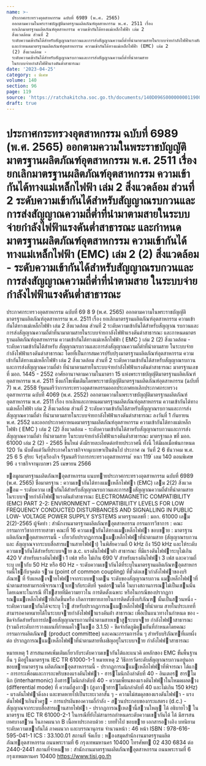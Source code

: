 ```yaml
---
name: >-
  ประกาศกระทรวงอุตสาหกรรม ฉบับที่ 6989 (พ.ศ. 2565)
  ออกตามความในพระราชบัญญัติมาตรฐานผลิตภัณฑ์อุตสาหกรรม พ.ศ. 2511 เรื่อง
  ยกเลิกมาตรฐานผลิตภัณฑ์อุตสาหกรรม ความเข้ากันได้ทางแม่เหล็กไฟฟ้า เล่ม 2
  สิ่งแวดล้อม ส่วนที่ 2
  ระดับความเข้ากันได้สำหรับสัญญาณรบกวนและการส่งสัญญาณความถี่ต่ำที่นำมาตามสายในระบบจ่ายกำลังไฟฟ้าแรงดันต่ำสาธารณะ
  และกำหนดมาตรฐานผลิตภัณฑ์อุตสาหกรรม ความเข้ากันได้ทางแม่เหล็กไฟฟ้า (EMC) เล่ม 2
  (2) สิ่งแวดล้อม -
  ระดับความเข้ากันได้สำหรับสัญญาณรบกวนและการส่งสัญญาณความถี่ต่ำที่นำตามสาย
  ในระบบจ่ายกำลังไฟฟ้าแรงดันต่ำสาธารณะ
date: '2023-04-25'
category: ง พิเศษ
volume: 140
section: 96
page: 119
source: 'https://ratchakitcha.soc.go.th/documents/140D096S0000000011900.pdf'
draft: true
---
```


# ประกาศกระทรวงอุตสาหกรรม ฉบับที่ 6989 (พ.ศ. 2565) ออกตามความในพระราชบัญญัติมาตรฐานผลิตภัณฑ์อุตสาหกรรม พ.ศ. 2511 เรื่อง ยกเลิกมาตรฐานผลิตภัณฑ์อุตสาหกรรม ความเข้ากันได้ทางแม่เหล็กไฟฟ้า เล่ม 2 สิ่งแวดล้อม ส่วนที่ 2 ระดับความเข้ากันได้สำหรับสัญญาณรบกวนและการส่งสัญญาณความถี่ต่ำที่นำมาตามสายในระบบจ่ายกำลังไฟฟ้าแรงดันต่ำสาธารณะ และกำหนดมาตรฐานผลิตภัณฑ์อุตสาหกรรม ความเข้ากันได้ทางแม่เหล็กไฟฟ้า (EMC) เล่ม 2 (2) สิ่งแวดล้อม - ระดับความเข้ากันได้สำหรับสัญญาณรบกวนและการส่งสัญญาณความถี่ต่ำที่นำตามสาย ในระบบจ่ายกำลังไฟฟ้าแรงดันต่ำสาธารณะ

ประกาศกระทรวงอุตสาหกรรม ฉบับที่ 69 8 9 (พ.ศ. 2565) ออกตามความในพระราชบัญญัติมาตรฐานผลิตภัณฑ์อุตสาหกรรม พ.ศ. 2511 เรื่อง ยกเลิกมาตรฐานผลิตภัณฑ์อุตสาหกรรม ความเข้ากันได้ทางแม่เหล็กไฟฟ้า เล่ม 2 สิ่งแวดล้อม ส่วนที่ 2 ระดับความเข้ากันได้สำหรับสัญญาณ รบกวนและการส่งสัญญาณความถี่ต่าที่นามาตามสายในระบบจ่ายกาลังไฟฟ้าแรงดันต่าสาธารณะ และกาหนดมาตรฐานผลิตภัณฑ์อุตสาหกรรม ความเข้ากันได้ทางแม่เหล็กไฟฟ้า ( EMC ) เล่ม 2 (2) สิ่งแวดล้อม - ระดับความเข้ากันได้สำหรับ สัญญาณรบกวนและการส่งสัญญาณความถี่ต่าที่นำตามสาย ในระบบจ่ายกำลังไฟฟ้าแรงดันต่าสาธารณะ โดยที่เป็นการสมควรปรับปรุงมาตรฐานผลิตภัณฑ์อุตสาหกรรม ความเข้ากันได้ทางแม่เหล็กไฟฟ้า เล่ม 2 สิ่งแวดล้อม ส่วนที่ 2 ระดับความเข้ากันได้สาหรับสัญญาณรบกวนและการส่งสัญญาณความถี่ต่า ที่นำมาตามสายในระบบจ่ายกำลังไฟฟ้าแรงดันต่าสาธารณะ มาตรฐานเลขที่ มอก. 1445 - 2552 อาศัยอานาจตามความในมาตรา 15 แห่งพระราชบัญญัติมาตรฐานผลิตภัณฑ์อุตสาหกรรม พ.ศ. 2511 ซึ่งแก้ไขเพิ่มเติมโดยพระราชบัญญัติมาตรฐานผลิตภัณฑ์อุตสาหกรรม (ฉบับที่ 7) พ.ศ. 2558 รัฐมนตรีว่าการกระทรวงอุตสาหกรรมออกประกาศยกเลิกประกาศกระทรวงอุตสาหกรรม ฉบับที่ 4069 (พ.ศ. 2552) ออกตามความในพระราชบัญญัติมาตรฐานผลิตภัณฑ์อุตสาหกรรม พ.ศ. 2511 เรื่อง ยกเลิกและกาหนดมาตรฐานผลิตภัณฑ์อุตสาหกรรม ความเข้ากันได้ทางแม่เหล็กไฟฟ้า เล่ม 2 สิ่งแวดล้อม ส่วนที่ 2 ระดับความเข้ากันได้สาหรับสัญญาณรบกวนและการส่งสัญญาณความถี่ต่า ที่นำมาตามสายในระบบจ่ายกาลังไฟฟ้าแรงดันต่าสาธารณะ ลงวันที่ 1 กันยายน พ.ศ. 2552 และออกประกาศกาหนดมาตรฐานผลิตภัณฑ์อุตสาหกรรม ความเข้ากันได้ทางแม่เหล็กไฟฟ้า ( EMC ) เล่ม 2 (2) สิ่งแวดล้อม - ระดับความเข้ากันได้สาหรับสัญญาณรบกวนและการส่งสัญญาณความถี่ต่า ที่นำตามสาย ในระบบจ่ายกำลังไฟฟ้าแรงดันต่ำสาธารณะ มาตรฐานเล ขที่ มอก. 61000 เล่ม 2 (2) - 2565 ขึ้นใหม่ ดังมีรายละเอียดต่อท้ายประกาศนี้ ทั้งนี้ ให้มีผลเมื่อพ้นกาหนด 120 วัน นับตั้งแต่วันที่ประกาศในราชกิจจานุเบกษาเป็นต้นไป ประกาศ ณ วันที่ 2 6 ธันวาคม พ.ศ. 25 6 5 สุริยะ จึงรุ่งเรืองกิจ รัฐมนตรีว่าการกระทรวงอุตสาหกรรม ้ หนา 119 ่ เลม 140 ตอนพิเศษ 96 ง ราชกิจจานุเบกษา 25 เมษายน 2566

ขอมูลมาตรฐานผลิตภัณฑอุตสาหกรรม แนบทายประกาศกระทรวงอุตสาหกรรม ฉบับที่ 6989 (พ.ศ. 2565) ชื่อมาตรฐาน : ความเขากันได้ทางแมเหล็กไฟฟา (EMC) เลม 2(2) สิ่งแวดลอม – ระดับความ เขากันได้สําหรับสัญญาณรบกวนและการสงสัญญาณความถี่ต่ําที่นําตามสาย ในระบบจายกําลังไฟฟาแรงดันต่ําสาธารณะ ELECTROMAGNETIC COMPATIBILITY (EMC) PART 2-2: ENVIRONMENT – COMPATIBILITY LEVELS FOR LOW FREQUENCY CONDUCTED DISTURBANCES AND SIGNALLING IN PUBLIC LOW- VOLTAGE POWER SUPPLY SYSTEMS มาตรฐานเลขที่ : มอก. 61000 เลม 2(2)-2565 ผู้จัดทํา : สํานักงานมาตรฐานผลิตภัณฑอุตสาหกรรม กรรมการวิชาการ : คณะกรรมการวิชาการรายสาขา คณะที่ 16 ความเขากันได้ทางแมเหล็กไฟฟา ขอบขาย : มาตรฐานผลิตภัณฑอุตสาหกรรมนี้ - เกี่ยวกับปรากฏการณแมเหล็กไฟฟาที่นําตามสาย (สัญญาณรบกวนและ สัญญาณจากระบบสื่อสารผานสายไฟฟา) ในพิสัยความถี่ 0 kHz ถึง 150 kHz และให้ระดับความเขากันได้สําหรับระบบจาย a.c. แรงดันไฟฟาต่ํา สาธารณะ ที่มีแรงดันไฟฟาระบุไม่เกิน 420 V สําหรับแรงดันไฟฟา 1 เฟส หรือ ไม่เกิน 690 V สําหรับแรงดันไฟฟา 3 เฟส และความถี่ระบุ เทากับ 50 Hz หรือ 60 Hz - ระดับความเขากันได้ที่ระบุในมาตรฐานผลิตภัณฑอุตสาหกรรมนี้ใชกับจุดต่อ รวม (point of common coupling) ที่ขั้วต่อเขากําลังไฟฟาของบริภัณฑ ที่ รับแหลงจายไฟฟาจากระบบขางตน ระดับของสัญญาณรบกวน แมเหล็กไฟฟาที่นําตามสายสามารถพิจารณาวาเทากับระดับที่ จุดต่อรวมได้ ในบางสถานการณไม่เป็นเชนนั้น โดยเฉพาะในกรณี ที่ใชสายที่มีความยาวใน การติดตั้งเฉพาะ หรือในกรณีของปรากฏการณแมเหล็กไฟฟาที่เกิดขึ้นหรือ เกิดการขยายภายในการติดตั้งซึ่งบริภัณฑ นั้นเป็นสวนหนึ่ง - ระดับความเขากันได้จะระบุ ไว สําหรับปรากฏการณแมเหล็กไฟฟาที่นําตาม สายในประเภทที่สามารถคาดหมายได้ในระบบจายกําลังไฟฟาแรงดันต่ํา สาธารณะ เพื่อเป็นแนวทางในกําหนด ของ - ขีดจํากัดสําหรับการปลอยสัญญาณรบกวนที่นําตามสายเขาสูระบบจาย กําลังไฟฟาสาธารณะ (รวมถึงระดับการวางแผนที่กําหนดไวในขอ 3.1.5) - ขีดจํากัดภูมิคุมกันที่กําหนดโดยคณะกรรมการผลิตภัณฑ (product committee) และคณะกรรมการอื่น ๆ สําหรับบริภัณฑที่เผยผึ่งต่อ ปรากฏการณแมเหล็กไฟฟาที่นําตามสายที่เผชิญอยู่ในระบบจาย กําลังไฟฟาสาธารณะ

หมายเหตุ 1 สารสนเทศเพิ่มเติมเกี่ยวกับระดับความเขากันได้และแนวคิ ดหลักของ EMC ขั้นพื้นฐานอื่น ๆ มีอยู่ในมาตรฐาน IEC TR 61000-1-1 หมายเหตุ 2 วิธีการวัดระดับสัญญาณรบกวนอยู่นอกขอบขายมาตรฐาน ผลิตภัณฑอุตสาหกรรมนี้ - ปรากฏการณแมเหล็กไฟฟาที่พิจารณา ได้แก - การกระเพื่อมและการกะพริบของแรงดันไฟฟา - ฮารโมนิกถึงลําดับที่ 40 - อินเตอร ฮารโมนิก (interharmonic) ถึงฮารโมนิกลําดับที่ 40 - ความเพี้ยนของแรงดันไฟฟาในโหมดผลตาง (differential mode) ที่ ความถี่สูงกวา (สูงกวาฮารโมนิกลําดับที่ 40 และไม่เกิน 150 kHz) - แรงดันไฟฟาดิ่งลง และขาดหายไปเป็นระยะเวลาสั้น ๆ - ความไม่สมดุลของแรงดันไฟฟา - แรงดันไฟฟาเกินชั่วครู - การแปรผันของความถี่กําลัง - สวนประกอบของกระแสตรง (d.c.) - สัญญาณจากระบบสื่อสารผานสายไฟฟา - ปรากฏการณเหลานี้สวนใหญ ได้ อธิบายไว ในมาตรฐาน IEC TR 61000-2-1 ในกรณีที่ยังไม่สามารถกําหนดระดับความเขากันได้ ได้ มีสารสนเทศบางสวน ในภาคผนวก B เนื้อหาประกอบด้วย : บททั่วไป ขอบขาย เอกสารอางอิง บทนิยาม ระดับความเขากันได้ ภาคผนวก และบรรณานุกรม จํานวนหน้า : 46 หน้า ISBN : 978-616-595-041-1 ICS : 33.100.01 สถานที่ จัดเก็บ : หองสมุดสํานักงานมาตรฐานผลิตภัณฑอุตสาหกรรม ถนนพระรามที่ 6 กรุงเทพมหานคร 10400 โทรศัพท 02 430 6834 ต่อ 2440-2441 สถานที่จําหนาย : สํานักงานมาตรฐานผลิตภัณฑอุตสาหกรรม ถนนพระรามที่ 6 กรุงเทพมหานคร 10400 https://www.tisi.go.th
